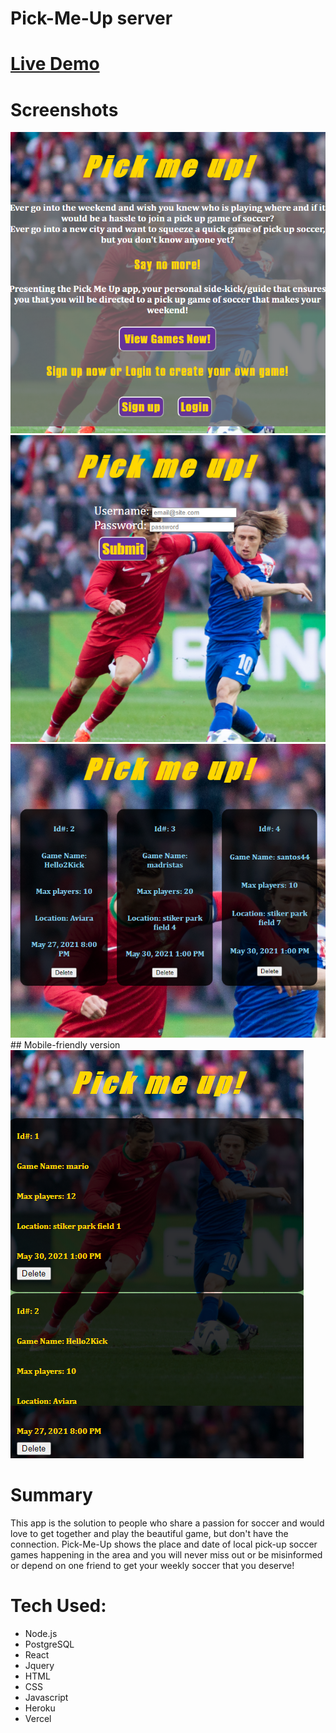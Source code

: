 # Pick-Me-Up server


#  <a href="https://pick-me-up-app.vercel.app/">Live Demo</a>

# Screenshots

<img src="screenshots/landing.png">
<img src="screenshots/login.png">
<img src="screenshots/games.png">
## Mobile-friendly version
<img src="screenshots/mobile.png">


# Summary
This app is the solution to people who share a passion for soccer and would love to get together and play the beautiful game, but don't have the connection. 
Pick-Me-Up shows the place and date of local pick-up soccer games happening in the area and you will never miss out or be misinformed or depend on one friend to get your
weekly soccer that you deserve!


# Tech Used:

- Node.js
- PostgreSQL
- React
- Jquery
- HTML
- CSS
- Javascript
- Heroku
- Vercel






